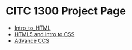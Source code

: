 # CITC 1300 Project Page

<ul>
    <li><a href="intro_to_html/index.html" target="_blank">Intro_to_HTML</a></li>
    <li><a href="html5_intro_css/index.html" target="_blank">HTML5 and Intro to CSS</a></li>
    <li><a href="adv_css/index.html" target="_blank">Advance CCS</a></li>
</ul>